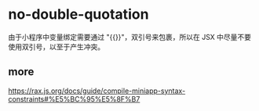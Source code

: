 # no-double-quotation
由于小程序中变量绑定需要通过 "{{}}"，双引号来包裹，所以在 JSX 中尽量不要使用双引号，以至于产生冲突。

## more
https://rax.js.org/docs/guide/compile-miniapp-syntax-constraints#%E5%BC%95%E5%8F%B7